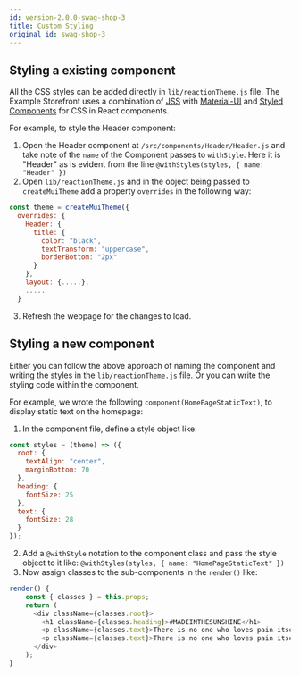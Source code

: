 ```yaml
---
id: version-2.0.0-swag-shop-3
title: Custom Styling
original_id: swag-shop-3
---
```


## Styling a existing component

All the CSS styles can be added directly in `lib/reactionTheme.js` file. The Example Storefront uses a combination of [JSS](http://cssinjs.org/) with [Material-UI](https://material-ui.com/) and [Styled Components](http://styled-components.com/) for CSS in React components.

For example, to style the Header component:

1. Open the Header component at `/src/components/Header/Header.js` and take note of the `name` of the Component passes to `withStyle`. Here it is "Header" as is evident from the line `@withStyles(styles, { name: "Header" })`
2. Open `lib/reactionTheme.js` and in the object being passed to `createMuiTheme` add a property `overrides` in the following way:
  ```javascript
  const theme = createMuiTheme({
    overrides: {
      Header: {
        title: {
          color: "black",
          textTransform: "uppercase",
          borderBottom: "2px"
        }
      },
      layout: {.....},
      .....
    }
  ```
3. Refresh the webpage for the changes to load.

## Styling a new component

Either you can follow the above approach of naming the component and writing the styles in the `lib/reactionTheme.js` file. Or you can write the styling code within the component. 

For example, we wrote the following `component(HomePageStaticText)`, to display static text on the homepage:

1. In the component file, define a style object like:
```javascript
const styles = (theme) => ({
  root: {
    textAlign: "center",
    marginBottom: 70
  },
  heading: {
    fontSize: 25
  },
  text: {
    fontSize: 28
  }
});
```
2. Add a `@withStyle` notation to the component class and pass the style object to it like: `@withStyles(styles, { name: "HomePageStaticText" })`
3. Now assign classes to the sub-components in the `render()` like:
```javascript
render() {
    const { classes } = this.props;
    return (
      <div className={classes.root}>
        <h1 className={classes.heading}>#MADEINTHESUNSHINE</h1>
        <p className={classes.text}>There is no one who loves pain itself, wants to have it, simply because it is pain...</p>
        <p className={classes.text}>There is no one who loves pain itself</p>
      </div>
    );
}
```
